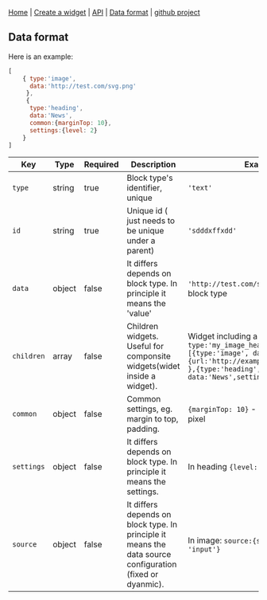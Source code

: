 
[Home](/) | [Create a widget](/create-widget) | [API](/api) | [Data format](/data-format) | [github project](https://github.com/dmeditor/dmeditor)

## Data format

Here is an example:

```javascript
[
    { type:'image',
      data:'http://test.com/svg.png'
     },
     { 
      type:'heading', 
      data:'News', 
      common:{marginTop: 10},
      settings:{level: 2}
    }
]
```

| Key | Type | Required | Description | Example  |
|-----|--|---|----|---|
|  `type` | string | true  | Block type's identifier, unique   |  `'text'` |
|  `id`  | string |true | Unique id ( just needs to be unique under a parent)  |  `'sdddxffxdd'` |
|  `data`  | object | false | It differs depends on block type. In principle it means the 'value'   |  `'http://test.com/svg.png'` in `image` block type |
| `children`| array | false  | Children widgets. Useful for componsite widgets(widet inside a widget). | Widget including a image and heading:  `type:'my_image_heading', children:[{type:'image', data {url:'http://example.com/image.png'} },{type:'heading', data:'News',settings:{level: 2} }]`|
|  `common`| object | false  | Common settings, eg. margin to top, padding.   |  `{marginTop: 10}` - margin to top is 10 pixel |
|  `settings` | object | false   |  It differs depends on block type. In principle it means the settings.  | In heading `{level: 2}` means using h2 |
|  `source`  | object  | false |  It differs depends on block type. In principle it means the data source configuration (fixed or dyanmic).  | In image: `source:{sourceType: 'input'}`|
